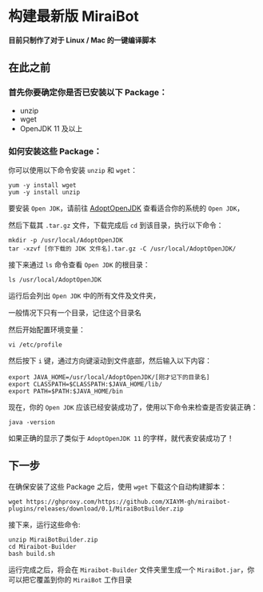# 构建最新版 MiraiBot

**目前只制作了对于 Linux / Mac 的一键编译脚本**

## 在此之前

### 首先你要确定你是否已安装以下 Package：
- unzip
- wget
- OpenJDK 11 及以上

### 如何安装这些 Package：

你可以使用以下命令安装 `unzip` 和 `wget`：
```shell
yum -y install wget
yum -y install unzip
```
要安装 `Open JDK`，请前往 [AdoptOpenJDK](https://adoptopenjdk.net/releases.html) 查看适合你的系统的 `Open JDK`，

然后下载其 `.tar.gz` 文件，下载完成后 `cd` 到该目录，执行以下命令：
```shell
mkdir -p /usr/local/AdoptOpenJDK
tar -xzvf [你下载的 JDK 文件名].tar.gz -C /usr/local/AdoptOpenJDK/
```
接下来通过 `ls` 命令查看 `Open JDK` 的根目录：
```shell
ls /usr/local/AdoptOpenJDK
```
运行后会列出 `Open JDK` 中的所有文件及文件夹，

一般情况下只有一个目录，记住这个目录名

然后开始配置环境变量：
```shell
vi /etc/profile
```
然后按下 `i` 键，通过方向键滚动到文件底部，然后输入以下内容：
```
export JAVA_HOME=/usr/local/AdoptOpenJDK/[刚才记下的目录名]
export CLASSPATH=$CLASSPATH:$JAVA_HOME/lib/
export PATH=$PATH:$JAVA_HOME/bin
```

现在，你的 `Open JDK` 应该已经安装成功了，使用以下命令来检查是否安装正确：
```shell
java -version
```
如果正确的显示了类似于 `AdoptOpenJDK 11` 的字样，就代表安装成功了！

## 下一步
在确保安装了这些 Package 之后，使用 `wget` 下载这个自动构建脚本：
```
wget https://ghproxy.com/https://github.com/XIAYM-gh/miraibot-plugins/releases/download/0.1/MiraiBotBuilder.zip
```

接下来，运行这些命令:
```shell
unzip MiraiBotBuilder.zip
cd Miraibot-Builder
bash build.sh
```

运行完成之后，将会在 `Miraibot-Builder` 文件夹里生成一个 `MiraiBot.jar`，你可以把它覆盖到你的 `MiraiBot` 工作目录
